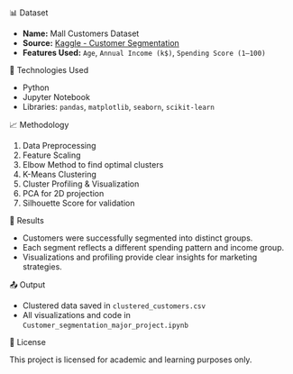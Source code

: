📊 Dataset

- **Name:** Mall Customers Dataset
- **Source:** [Kaggle - Customer Segmentation](https://www.kaggle.com/datasets/vjchoudhary7/customer-segmentation-tutorial-in-python)
- **Features Used:** `Age`, `Annual Income (k$)`, `Spending Score (1–100)`

🔧 Technologies Used

- Python
- Jupyter Notebook
- Libraries: `pandas`, `matplotlib`, `seaborn`, `scikit-learn`

📈 Methodology

1. Data Preprocessing
2. Feature Scaling
3. Elbow Method to find optimal clusters
4. K-Means Clustering
5. Cluster Profiling & Visualization
6. PCA for 2D projection
7. Silhouette Score for validation

📌 Results

- Customers were successfully segmented into distinct groups.
- Each segment reflects a different spending pattern and income group.
- Visualizations and profiling provide clear insights for marketing strategies.

📤 Output

- Clustered data saved in `clustered_customers.csv`
- All visualizations and code in `Customer_segmentation_major_project.ipynb`

📜 License

This project is licensed for academic and learning purposes only.
